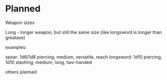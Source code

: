 # Planned

<!-- TODO: Define more items tags -->

Weapon sizes

Long - longer weapon, but still the same size (like longsword is longer than greataxe)

examples:

spear: 1d6/1d8 piercing; medium, versatile, reach
longsword: 1d10 piercing, 1d10 slashing; medium, long, two-handed

others planned
